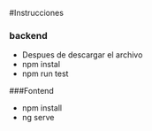 #Instrucciones
### backend

- Despues de descargar el archivo 
- npm instal
- npm run test

###Fontend
- npm install
-  ng serve
